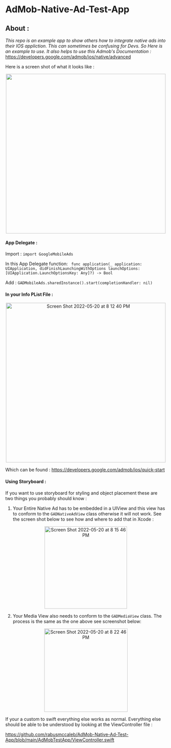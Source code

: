 # AdMob-Native-Ad-Test-App

## About :

_This repo is an example app to show others how to integrate native ads into their IOS appliction. This can sometimes be confusing for Devs. So Here is an example to use.
It also helps to use this Admob's Documentation :_ https://developers.google.com/admob/ios/native/advanced

Here is a screen shot of what it looks like : 
<p align="center">
<img src="https://user-images.githubusercontent.com/69118018/169628309-0bcecf26-ee14-464d-8ad1-33fb777ecc52.png" width="500">
</p>


#### App Delegate :

Import :
`import GoogleMobileAds`

In this App Delegate function: ` func application(_ application: UIApplication, didFinishLaunchingWithOptions launchOptions: [UIApplication.LaunchOptionsKey: Any]?) -> Bool`

Add : 
`
        GADMobileAds.sharedInstance().start(completionHandler: nil)
`

#### In your Info PList File :
<p align="center">
<img width="500" alt="Screen Shot 2022-05-20 at 8 12 40 PM" src="https://user-images.githubusercontent.com/69118018/169628751-4733f76d-d1ea-4a82-996a-f3a4e98c69c8.png">
</p>

Which can be found : 
https://developers.google.com/admob/ios/quick-start


#### Using Storyboard :
If you want to use storyboard for styling and object placement these are two things you probably should know :

1.  Your Entire Native Ad has to be embedded in a UIView and this view has to conform to the `GADNativeAdView` class otherwise it will not work.
See the screen shot below to see how and where to add that in Xcode :
<p align="center">
<img width="258" alt="Screen Shot 2022-05-20 at 8 15 46 PM" src="https://user-images.githubusercontent.com/69118018/169628943-6dcb883c-cecb-4539-88ad-ab56b2f9638a.png">
</p>

2. Your Media View also needs to conform to the `GADMediaView` class. The process is the same as the one above see screenshot below:
<p align="center">
<img width="261" alt="Screen Shot 2022-05-20 at 8 22 46 PM" src="https://user-images.githubusercontent.com/69118018/169629073-506331b0-0730-4f71-80bf-3d698e1cb858.png">
</p>


If your a custom to swift everything else works as normal. Everything else should be able to be understood by looking at the ViewController file :

https://github.com/rabusmccaleb/AdMob-Native-Ad-Test-App/blob/main/AdMobTestApp/ViewController.swift
